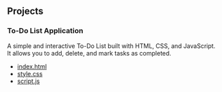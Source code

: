 ## Projects

### To-Do List Application
A simple and interactive To-Do List built with HTML, CSS, and JavaScript.  
It allows you to add, delete, and mark tasks as completed.

- [index.html](index.html)
- [style.css](style.css)
- [script.js](script.js)
